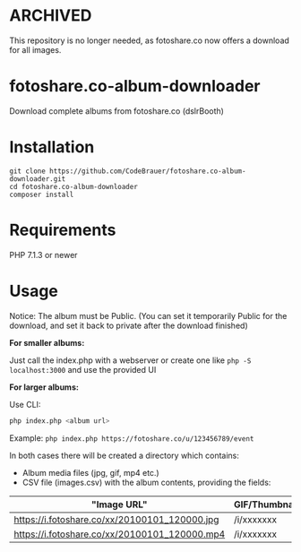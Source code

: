 # ARCHIVED

This repository is no longer needed, as fotoshare.co now offers a download for all images.

# fotoshare.co-album-downloader

Download complete albums from fotoshare.co (dslrBooth)

# Installation

```
git clone https://github.com/CodeBrauer/fotoshare.co-album-downloader.git
cd fotoshare.co-album-downloader
composer install
```

# Requirements

PHP 7.1.3 or newer

# Usage

Notice: The album must be Public. (You can set it temporarily Public for the download, and set it back to private after the download finished) 

**For smaller albums:**

Just call the index.php with a webserver or create one like `php -S localhost:3000` and use the provided UI

**For larger albums:**

Use CLI:
```sh
php index.php <album url>
```

Example: `php index.php https://fotoshare.co/u/123456789/event`

In both cases there will be created a directory which contains: 
- Album media files (jpg, gif, mp4 etc.)
- CSV file (images.csv) with the album contents, providing the fields:

| "Image URL"                                   | GIF/Thumbnail | "Fotoshare.co Path"                                                                | Width | Height | Type | 
|-----------------------------------------------|---------------|------------------------------------------------------------------------------------|-------|--------|------| 
| https://i.fotoshare.co/xx/20100101_120000.jpg | /i/xxxxxxx    | https://t.fotoshare.co/v1/height/240/https://i.fotoshare.co/xx/20100101_120000.jpg | 1200  | 1800   | jpg  | 
| https://i.fotoshare.co/xx/20100101_120000.mp4 | /i/xxxxxxx    | https://i.fotoshare.co/xx/20100101_120000.gif                                      | 0     | 0      | mp4  | 
